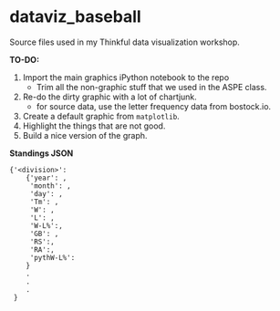# dataviz_baseball
Source files used in my Thinkful data visualization workshop.

__TO-DO:__
1. Import the main graphics iPython notebook to the repo
    * Trim all the non-graphic stuff that we used in the ASPE class.
2. Re-do the dirty graphic with a lot of chartjunk.
    * for source data, use the letter frequency data from bostock.io.
3. Create a default graphic from `matplotlib`.
4. Highlight the things that are not good.
5. Build a nice version of the graph.

__Standings JSON__

```
{'<division>':
    {'year': ,
     'month': ,
     'day': ,
     'Tm': ,
     'W': ,
     'L': ,
     'W-L%':,
     'GB': ,
     'RS':,
     'RA':,
     'pythW-L%':
    }
    .
    .
    .
 }
```
